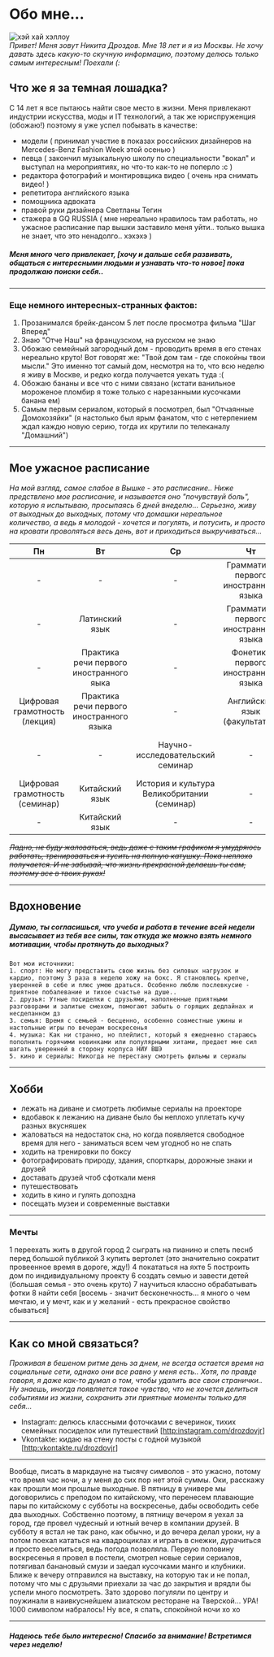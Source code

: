 # Обо мне... 
![хэй хай хэллоу](https://pp.userapi.com/c841424/v841424185/5c774/J0mND1G_0F8.jpg)  
*Привет! Меня зовут Никита Дроздов. Мне 18 лет и я из Москвы. Не хочу давать здесь какую-то скучную информацию, поэтому делюсь только самым интересным! Поехали (:*
## Что же я за темная лошадка? 
С 14 лет я все пытаюсь найти свое место в жизни. Меня привлекают индустрии искусства, моды и IT технологий, а так же юриспруженция (обожаю!) поэтому я уже успел побывать в качестве:
* модели ( принимал участие в показах российских дизайнеров на Mercedes-Benz Fashion Week этой осенью )
* певца ( закончил музыкальную школу по специальности "вокал" и выступал на мероприятиях, но что-то как-то не поперло :с )
* редактора фотографий и монтировщика видео ( очень нра снимать видео! )
* репетитора английского языка 
* помощника адвоката 
* правой руки дизайнера Светланы Тегин
* стажера в GQ RUSSIA ( мне нереально нравилось там работать, но ужасное расписание пар вышки заставило меня уйти.. только вышка не знает, что это ненадолго.. хэхэхэ )
##### *Меня много чего привлекает, [хочу и дальше себя развивать, общаться с интересными людьми и узнавать что-то новое] пока продолжаю поиски себя..* #####
***
### Еще немного интересных-странных фактов:
1. Прозанимался брейк-дансом 5 лет после просмотра фильма "Шаг Вперед"
2. Знаю "Отче Наш" на французском, на русском не знаю
3. Обожаю семейный загородный дом - проводить время в его стенах нереально круто! Вот говорят же: "Твой дом там - где спокойны твои мысли." Это именно тот самый дом, несмотря на то, что всю неделю я живу в Москве, и редко когда получается уехать туда :(
4. Обожаю бананы и все что с ними связано (кстати ванильное мороженое пломбир я тоже только с нарезанными кусочками банана ем)
5. Самым первым сериалом, который я посмотрел, был "Отчаянные Домохозяйки" (я настолько был ярым фанатом, что с нетерпением ждал каждю новую серию, тогда их крутили по телеканалу "Домашний")
***
## Мое ужасное расписание 
*На мой взгляд, самое слабое в Вышке - это расписание.. Ниже предствлено мое расписание, и называется оно "почувствуй боль", которую я испытываю, просыпаясь 6 дней внеделю... Серьезно, живу от выходных до выходных, потому что домашки нереальное количество, а ведь я молодой - хочется и погулять, и потусить, и просто на кровати проволяться весь день, вот и приходиться выкручиваться...*   

Пн|Вт|Ср|Чт|Пт|Сб
:---:|:---:|:---:|:---:|:---:|:---:
-|-|-|Грамматика первого иностранного языка|-|-
-|Латинский язык|-|Грамматика первого иностранного языка|-|-
-|Практика речи первого иностранного яыка|-|Фонетика первого иностранного языка|-
Цифровая грамотность (лекция)|Практика речи первого иностранного языка|-|Английский язык (факультатив)|-
-|-|Научно-исследовательский семинар|-|История и культура Великобритании (лекция)|Китайский язык
Цифровая грамотность (семинар)|Китайский язык|История и культура Великобритании (семинар)|-|-|Китайский язык
-|Китайский язык|-|-|-|-|-

*~~Ладно, не буду жаловаться, ведь даже с таким графиком я умудряюсь работать, тренироваться и тусить на полную катушку. Пока неплохо получается. И не забывай, что жизнь прекрасной делаешь ты сам, поэтому все в твоих руках!~~*
***
## Вдохновение 
##### Думаю, ты согласишься, что учеба и работа в течение всей недели высасывает из тебя все силы, так откуда же можно взять немного мотивации, чтобы протянуть до выходных? #####
    Вот мои источники:
    1. спорт: Не могу представить свою жизнь без силовых нагрузок и кардио, поэтому 3 раза в неделю хожу на бокс. Я становлюсь крепче, уверенней в себе и плюс умею драться. Особенно люблю послевкусие - приятное побалевание и тихое счастье на душе..
    2. друзья: Утные посиделки с друзьями, наполненные приятными разговорами и залитые смехом, помогают забыть о горящих дедлайнах и несделанном дз
    3. семья: Время с семьей - бесценно, особенно совместные ужины и настольные игры по вечерам воскресенья 
    4. музыка: Как ни странно, но плейлист, который я ежедневно стараюсь пополнить горячими новинками или популярными хитами, предает мне сил шагать уверенней в сторону корпуса НИУ ВШЭ
    5. кино и сериалы: Никогда не перестану смотреть фильмы и сериалы
***
## Хобби 
- лежать на диване и смотреть любимые сериалы на проекторе 
- вдобавок к лежанию на диване было бы неплохо уплетать кучу разных вкусняшек 
- жаловаться на недостаток сна, но когда появляется свободное время для него - заниматься всем чем угодноб но не спать
- ходить на тренировки по боксу 
- фотографировать природу, здания, спорткары, дорожные знаки и друзей 
- доставать друзей чтоб сфоткали меня 
- путешествовать 
- ходить в кино и гулять допоздна 
- посещать музеи и современные выставки 
***
### Мечты
1 переехать жить в другой город
2 сыграть на пианино и спеть песнб перед большой публикой 
3 купить вертолет (это значительно сократит провеенное время в дороге, жду!)
4 покататься на яхте 
5 построить дом по индивидуальному проекту 
6 создать семью и завести детей (большая семья - это очень круто)
7 научиться классно обрабатывать фотки
8 найти себя 
[восемь - значит бесконечность... я много о чем мечтаю, и у мечт, как и у желаний - есть прекрасное свойство сбываться]
***
## Как со мной связаться? 
*Проживая в бешеном ритме день за днем, не всегда остается время на социальные сети, однако они все равно у меня есть..*  *Хотя, по правде говоря, я даже как-то думал о том, чтобы удалить все свои странички.. Ну знаешь, иногда появляется такое чувство, что не хочется делиться событиями из жизни, сохранить эти приятные моменты только для себя...*
+ Instagram: делюсь классными фоточками с вечеринок, тихих семейных посиделок или путешествий [<http:instagram.com/drozdovjr>]
+ Vkontakte: кидаю на стену посты с годной музыкой [<http:vkontakte.ru/drozdovjr>]

***
Вообще, писать в маркдауне на тысячу символов - это ужасно, потому что время час ночи, а у меня до сих пор нет этой суммы. Оки, расскажу как прошли мои прошлые выходные. В пятницу в универе мы договорились с преподом по китайскому, что перенесем плавающие пары по китайскому с субботы на воскресенье, дабы освободить себе два выходных. Собственно поэтому, в пятницу вечером я уехал за город, где провел чудесный и ютный вечер в компании друзей. В субботу я встал не так рано, как обычно, и до вечера делал уроки, ну а потом поехал кататься на квадроциклах и играть в снежки, дурачиться и просто веселиться, ведь погода позволяла. Первую половину воскресенья я провел в постели, смотрел новые серии сериалов, потягивал банановый смузи и заедал кусочками манго и клубники. Ближе к вечеру отправился на выставку, на которую так и не попал, потому что мы с друзьями приехали за час до закрытия и врядли бы успели много посмотреть. Зато здорово погуляли по центру и поужинали в наивкуснейшем азиатском ресторане на Тверской... УРА! 1000 символом набралось! Ну все, я спать, спокойной ночи хо хо 
***
#### *Надеюсь тебе было интересно! Спасибо за внимание! Встретимся через неделю!*
